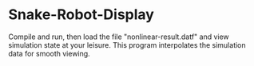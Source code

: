 # Snake-Robot-Display
Compile and run, then load the file "nonlinear-result.datf" and view simulation state at your leisure. This program interpolates the simulation data for smooth viewing.
